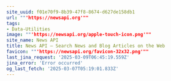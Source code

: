 ```yaml
---
site_uuid: f01e70f9-8b39-47f8-8674-d627de158db1
url: ""'https://newsapi.org'""
tags:
- Data-Utilities
image: ""'https://newsapi.org/apple-touch-icon.png'""
site_name: News API
title: News API – Search News and Blog Articles on the Web
favicon: ""'https://newsapi.org/favicon-32x32.png'""
last_jina_request: '2025-03-09T06:45:19.559Z'
jina_error: 'Error occurred'
og_last_fetch: '2025-03-07T05:19:01.833Z'
---
```


